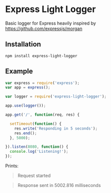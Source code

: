 # Express Light Logger

Basic logger for Express heavily inspired by <https://github.com/expressjs/morgan>

## Installation

`npm install express-light-logger`

## Example

```javascript
var express = require('express');
var app = express();

var logger = require('express-light-logger');

app.use(logger());

app.get('/', function(req, res) {

  setTimeout(function() {
    res.write('Responding in 5 seconds');
    res.end();
  }, 5000);

}).listen(8080, function() {
  console.log('Listening!');
});
```

Prints:

> Request started

> Response sent in 5002.816 milliseconds


